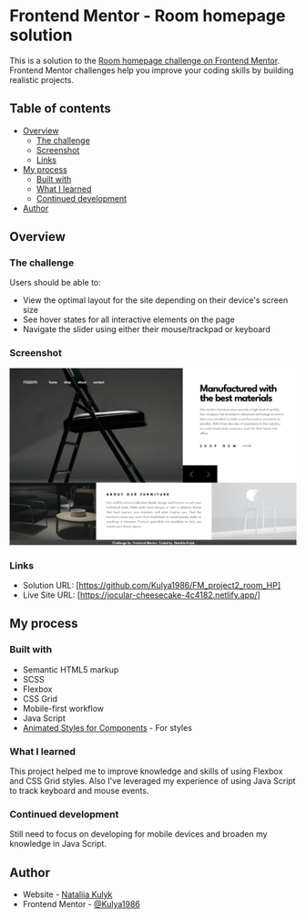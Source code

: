 # Frontend Mentor - Room homepage solution

This is a solution to the [Room homepage challenge on Frontend Mentor](https://www.frontendmentor.io/challenges/room-homepage-BtdBY_ENq). Frontend Mentor challenges help you improve your coding skills by building realistic projects. 

## Table of contents

- [Overview](#overview)
  - [The challenge](#the-challenge)
  - [Screenshot](#screenshot)
  - [Links](#links)
- [My process](#my-process)
  - [Built with](#built-with)
  - [What I learned](#what-i-learned)
  - [Continued development](#continued-development)
- [Author](#author)


## Overview

### The challenge

Users should be able to:

- View the optimal layout for the site depending on their device's screen size
- See hover states for all interactive elements on the page
- Navigate the slider using either their mouse/trackpad or keyboard

### Screenshot

![Solution screenshot](./src/Screenshot.png)

### Links

- Solution URL: [https://github.com/Kulya1986/FM_project2_room_HP]
- Live Site URL: [https://jocular-cheesecake-4c4182.netlify.app/]

## My process

### Built with

- Semantic HTML5 markup
- SCSS
- Flexbox
- CSS Grid
- Mobile-first workflow
- Java Script
- [Animated Styles for  Components](https://animate.style/) - For styles

### What I learned

This project helped me to improve knowledge and skills of using Flexbox and CSS Grid styles. Also I've leveraged my experience of using Java Script to track keyboard and mouse events. 

### Continued development

Still need to focus on developing for mobile devices and broaden my knowledge in Java Script.


## Author

- Website - [Nataliia Kulyk](https://starlit-lollipop-cd1397.netlify.app/)
- Frontend Mentor - [@Kulya1986](https://www.frontendmentor.io/profile/Kulya1986)

